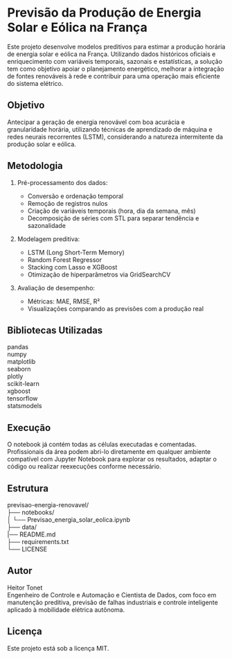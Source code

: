 # Previsão da Produção de Energia Solar e Eólica na França

Este projeto desenvolve modelos preditivos para estimar a produção horária de energia solar e eólica na França. Utilizando dados históricos oficiais e enriquecimento com variáveis temporais, sazonais e estatísticas, a solução tem como objetivo apoiar o planejamento energético, melhorar a integração de fontes renováveis à rede e contribuir para uma operação mais eficiente do sistema elétrico.

## Objetivo

Antecipar a geração de energia renovável com boa acurácia e granularidade horária, utilizando técnicas de aprendizado de máquina e redes neurais recorrentes (LSTM), considerando a natureza intermitente da produção solar e eólica.

## Metodologia

1. Pré-processamento dos dados:
   - Conversão e ordenação temporal
   - Remoção de registros nulos
   - Criação de variáveis temporais (hora, dia da semana, mês)
   - Decomposição de séries com STL para separar tendência e sazonalidade

2. Modelagem preditiva:
   - LSTM (Long Short-Term Memory)
   - Random Forest Regressor
   - Stacking com Lasso e XGBoost
   - Otimização de hiperparâmetros via GridSearchCV

3. Avaliação de desempenho:
   - Métricas: MAE, RMSE, R²
   - Visualizações comparando as previsões com a produção real

## Bibliotecas Utilizadas

pandas  
numpy  
matplotlib  
seaborn  
plotly  
scikit-learn  
xgboost  
tensorflow  
statsmodels

## Execução

O notebook já contém todas as células executadas e comentadas.  
Profissionais da área podem abri-lo diretamente em qualquer ambiente compatível com Jupyter Notebook para explorar os resultados, adaptar o código ou realizar reexecuções conforme necessário.

## Estrutura

previsao-energia-renovavel/  
├── notebooks/  
│   └── Previsao_energia_solar_eolica.ipynb  
├── data/  
|── README.md  
├── requirements.txt  
└── LICENSE

## Autor

Heitor Tonet  
Engenheiro de Controle e Automação e Cientista de Dados, com foco em manutenção preditiva, previsão de falhas industriais e controle inteligente aplicado à mobilidade elétrica autônoma.

## Licença

Este projeto está sob a licença MIT.
